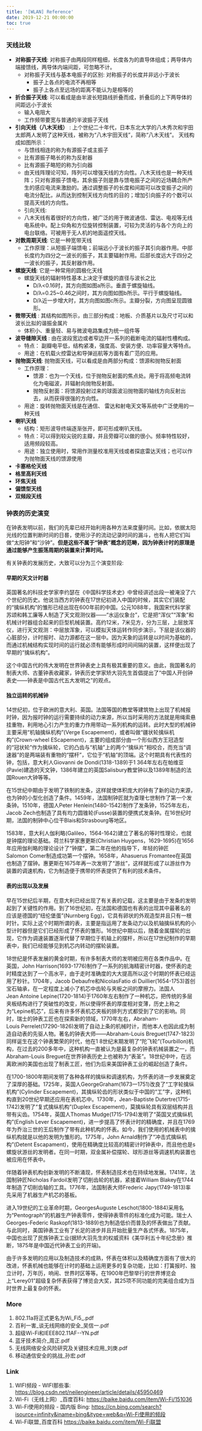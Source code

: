 ```yaml
---
title: '[WLAN] Reference'
date: 2019-12-21 00:00:00
toc: true
---
```


### 天线比较

+ **对称振子天线**: 对称振子由两段同样粗细，长度各为的直导体组成；两导体内端接馈线，两导体内端间距，可忽略不计。
  + 对称振子天线与基本电振子的区别: 对称振子的长度并非远小于波长
    + 振子上各点的电流不再相等
    + 振子上各点至远场的距离不能认为是相等的
+ **折合振子天线**: 可以看成是由半波长短路线折叠而成，折叠后的上下两导体的间距远小于波长
  + 输入电阻大
  + 工作频带要宽与普通的半波振子天线
+ **引向天线（八木天线）**  : 上个世纪二十年代，日本东北大学的八木秀次和宇田太郎两人发明了这种天线，被称为“八木宇田天线”，简称“八木天线”。 天线构成如图所示：
  + 与馈线相连的称为有源振子或主振子
  + 比有源振子略长的称为反射器
  + 比有源振子略短的称为引向器
  + 由天线阵理论可知，阵列可以增强天线的方向性。八木天线也是一种天线阵；只对有源振子馈电，其余振子则是靠与馈电振子之间的近场耦合所产生的感应电流来激励的。通过调整振子的长度和间距可以改变振子之间的电流分配比，从而达到控制天线方向性的目的；增加引向振子的个数可以提高天线的方向性。
  + 引向天线: 
  + 八木天线有着很好的方向性，被广泛的用于微波通信、雷达、电视等无线电系统中。配上仰角和方位旋转控制装置，可较为灵活的与各个方向上的电台联络。可被用于无人机的地面遥控天线。 
+ **对数周期天线**: 它是一种宽带天线
  + 工作原理：从短振子端馈电；前端远小于波长的振子其引向器作用。中部长度约为四分之一波长的振子，其主要辐射作用。后部长度远大于四分之一波长的振子，其反射器作用。
+ **螺旋天线**: 它是一种常用的圆极化天线
  + 螺旋天线的辐射特性基本上决定于螺旋的直径与波长之比
    + D/λ<0.16时，其方向图如图a所示。垂直于螺旋轴线。
    + D/λ=0.25~0.46之间时，其方向图如图b所示。平行于螺旋轴线。
    + D/λ近一步增大时，其方向图如图c所示。主瓣分裂，方向图呈现圆锥形。
+ **微带天线** : 其结构如图所示，由三部分构成：地板、介质基片以及尺寸可以和波长比拟的谐振金属片
  + 体积小、重量轻、易与微波电路集成为统一组件等
+ **波导缝隙天线** : 由在波段宽边或者窄边开一系列的截断电流的辐射性槽构成。
  + 特点： 副瓣电平低，结构紧凑，强度高、安装方便、功率容量大等特点。
  + 用途：在机载火控雷达和导弹巡航等方面有着广范的应用。
+ **抛物面天线**: 抛物面天线，可以看成是由两部分构成：馈源和抛物反射面
  + 工作原理：
    + 馈源：也为一个天线，位于抛物反射面的焦点处。用于将高频电流转化为电磁波，并辐射向抛物反射面。
    + 抛物反射面：将馈源投射过来的球面波沿抛物面的轴线方向反射出去，从而获得很强的方向性。
  + 用途：旋转抛物面天线是在通信、 雷达和射电天文等系统中广泛使用的一种天线
+ **喇叭天线**
  + 结构：矩形波导终端逐渐张开，即可形成喇叭天线。
  + 特点：可以得到较尖锐的主瓣，并且旁瓣可以做的很小。频率特性较好，适用频段较高。
  + 用途：独立使用时，常用作测量校准用天线或者探底雷达天线；也可以作为抛物面天线的馈源使用
+ **卡塞格伦天线**
+ **格里高利天线**
+ **环焦天线**
+ **偏馈型天线**
+ **双频段天线**


### 钟表的历史演变

在钟表发明以前，我们的先辈已经开始利用各种方法来度量时间。比如，依据太阳光线的位置判断时间的日晷，使用沙子的流动记录时间的漏斗，也有人把它们叫做“太阳钟”和“沙钟”。**但是这些不属于“钟表”概念的范畴，因为钟表计时的原理是通过能够产生振荡周期的装置来计算时间。**

有关钟表的发展历史，大致可以分为三个演变阶段:

#### 早期的天文计时器

英国著名的科技史学家李约瑟在《中国科学技术史》中曾经讲述出段一被淹没了六个世纪的历史。他说当西方的钟表在17世纪初进入中国的时候，其实它们装配的“擒纵机构”的雏形已经出现在600年前的中国。公元1088年，我国宋代科学家苏颂和韩工廉等人制造了天文观测仪器——“水运仪象台”，它是把“浑仪”“浑象”和机械计时器组合起来的巨型机械装置。高约12米，7米见方，分为三层，上层放浑仪，进行天文观测：中层放浑象，可以模拟天体运转作同步演示，下层是该仪器的心脏部分，计时报时、动力源都在这一层中。因为天象的运转是以时间为基础的，而通过机械结构实现时间的运行就必须有能够形成时间间隔的装置，这样便出现了早期的“擒纵机构”。 

这个中国古代的伟大发明在世界钟表史上具有极其重要的意义。由此，我国著名的制表大师、古董钟表收藏家，钟表历史学家矫大羽先生首倡提出了“中国人开创钟表史——钟表是中国古代五大发明之”的观点。 

#### 独立运转的机械钟
14世纪初，位于欧洲的意大利、英国。法国等国的教堂等建筑物上出现了机械报时钟，因为报时钟的运行需要持续的动力来源，所以当时采用的方法就是用绳索悬挂重物，利用地心引力产生的重力作用带动一系列机构的运转。此时大型的机械钟主要采用“机轴擒纵机构”(Verge Escapement)，或者叫做“疆状轮擒纵机构”(Crown-wheel EScapement)，主要的组成部分由一个形似西方王冠造型的“冠状轮”作为擒纵轮，它的凸齿与“机轴”上的两个“擒纵片”相咬合，而充当“调速器”的是两端装有重物的“摆杆”，它位于“机轴”的顶端。这个时期具有代表性的钟，包括，意大利人Giovanni de Dondi(1318-1389)于1 364年左右在帕维亚(Pavie)建造的天文钟，1386年建立的英国Salisbury教堂钟以及1389年制造的法国Rouen大钟等等。 

在15世纪中期由于发明了铁制的发条，这样就使体积庞大的钟有了新的动力来源，也为钟的小型化创造了条件。1459年，法国制钟匠就为查理七世制作了第一个发条钟。1510年，德国人Peter Henlein(1480-1542)制作了发条钟，1525年左右，Jacob Zech也制造了具有均力圆锥轮(Fusse)装置的便携式发条钟。在16世纪时期，法国的制钟中心位干Blais和Strasbourg等地区。 

1583年，意大利人伽利略(Galileo，1564-1642)建立了著名的等时性理论，也就是钟摆的理论基础。荷兰科学家惠更斯(Christian Huygens，1629-1695)在1656年应用伽利略的理论设计了“钟摆”，第二年在他的指导下，年轻的钟匠Salomon Comer制造成功第一个摆钟。1658年，Ahasuerus Fromantee在英国也制造了摆钟。惠更斯在1675年再一次发明了“游丝”，这样就形成了以游丝作为装置的调速机构，它为制造便于携带的怀表提供了有利的技术条件。 

#### 表的出现以及发展

早在15世纪后半期，在意大利已经出现了有关表的记载，这主要是由于发条的发明起到了关键性的作用。到了16世纪初，在法国和德国也有表的出现其中最著名的应该是德国的“纽伦堡蛋”(Nurnberg Egg)，它具有卵状的外观造型并且只有一根时针。实际上这个时期所谓的表，主要是指运用了发条动力以及机轴擒纵机构的小型计时器但是它们已经形成了怀表的雏形。16世纪中期以后，随着金属摆轮的出现，它作为调速装置逐渐代替了早期位于机轴上的摆杆，所以在17世纪制作的早期表中，我们已经能够见到机芯内转动的摆轮装置。 

18世纪是怀表发展的黄金时期，有许多制表大师的发明被应用在各类作品中。在英国，John Harrison(1693-1776)制作了一系列的航海精密计时器，使怀表的走时精度达到了一个高水平，由于走时准确度的大大提高所以这个时期的怀表已经运用了秒针。1704年，Jacob Debaufre和NicolasFatio di Duillier(1654-1753)首创宝石轴承，在一定程度上减小了机芯中齿轮与夹板之间的摩擦力。法国人Jean Antoine Lepine(1720-1814)于1760年左右制作了一种机芯，把传统的多层夹板结构进行了突破性的改变，所以使得怀表的厚度相对变薄，历史上称之为“Lepine机芯”，后来有许多怀表机芯夹板的排列方式都受到了它的影响。同时，瑞士的钟表工匠也在探索新的领域，1770年左右，Abraham-Louis Perrelet(17290-1826)发明了自动上条的机械时计，而他本人也因此成为制造自动表的先驱人物。著名的钟表大师——Abraham-Louis Breguet(1747-1823)同样诞生在这个钟表繁荣的时代，他在1 8世纪末期发明了“陀飞轮”(Tourbillon)机构，在过去的200多年中，这种机构一直被认为是最复杂的钟表机械装置之一，而Abraham-Louis Breguet在世界钟表历史上也被称为“表圣”。18世纪中叶，在远离欧洲的美国也出现了制表工匠，他们为后来美国钟表工业的崛起创造了条件。 

在1700-1800年期间发明了各种各样的擒纵和调速机构，为怀表的进一步发展奠定了深厚的基础。1725年，英国人GeorgeGraham(1673一1751)改良了“工字轮擒纵机构”(Cylinder Escapement)，其擒纵轮齿的形状类似于中国的“工”字，这种机构直到20世纪早期还应用在表机芯中。1730年，Jean-Baptiste Dutertre(1715-1742)发明了“复式擒纵机构”(Duplex Escapement)，莫擒纵轮具有双层结构并且带有尖齿。1754年，英国人Thomas Mudge(1715-1794)发明了“英国叉式擒纵机构”(English Lever Escapement)，进一步提高了怀表计时的精确度，并且在1769年为乔治三世的王后制作了带有此种机构的怀表。如今，我们使用的机械表中的擒纵机构就是以他的发明为雏形的。1775年，John Arnald制作了“冲击式擒纵机构”(Detent Escapament)，使用在精确度比较高的精密计时钟表中，而且他也是s螺旋状游丝的发明者。在同一时期，双金属补偿摆轮、球形游丝等调速机构装置也被应用在怀表中。 

伴随着钟表机构创新发明的不断涌现，怀表制造技术也在持续地发展。1741年，法国制钟匠Nicholas Fardoil发明了切削齿轮的机器，紧接着William Blakey在1744年制造了切削齿轴的工具。1776年，法国制表大师Frederic Japy(1749-1813)率先采用了机器生产机芯的基板。 

进入19世纪的工业革命时期，GeorgesAuguste Leschot(1800-1884)采用名为“Pentograph”的机器生产钟表零件，使得钟表零件的标准化成为可能。瑞士人Georges-Federic Raskopf(1813-1889)也为制造低价而普及的怀表做出了贡献。与此同时，美国钟表工业有了长足的进步并且开始批量生产各式怀表。1875年，中国也出现了民族钟表工业(据矫大羽先生的权威资料《美华利五十年纪念册》推断，1875年是中国近代钟表工业的开端)。 

由于许多发明的应用以及制造技术的成熟，怀表在体积以及精确度方面有了很大的改进，怀表机械也能够在计时的基础上运用更多的复杂功能，比如：打簧报时、独立计时，万年历，响闹、世界时区等等。在1900年巴黎举行的世界博览会上“Lerey01”超级复杂怀表获得了博览会大奖，其25项不同功能的完美组合成为当时世界上最复杂的怀表。


### More

1. 802.11a将正式更名为Wi_Fi5_.pdf
2. 百利一害_谈无线网络的安全_吴信一.pdf
3. 超级Wi-Fi和IEEE802.11AF--YN.pdf
4. 蓝牙技术简介_周正.pdf
5. 无线网络安全风险研究及关键技术应用_刘庚.pdf
6. 移动通信安全的挑战_孙宏.pdf

### Link

1. WIFI频段 - WIFI那些事: https://blog.csdn.net/neilengineer/article/details/45950469
2. Wi-Fi（无线上网）_百度百科: https://baike.baidu.com/item/Wi-Fi/151036   
3. Wi-Fi使用的频段 - 国内版 Bing: https://cn.bing.com/search?isource=infinity&iname=bing&itype=web&q=Wi-Fi使用的频段
4. Wi-Fi联盟_百度百科 https://baike.baidu.com/item/Wi-Fi联盟

















